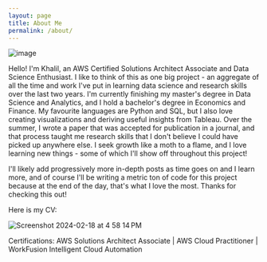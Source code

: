 ```yaml
---
layout: page
title: About Me
permalink: /about/
---
```


![image](https://github.com/khalil5754/khalil5754.github.io/assets/44441178/4d17f5b0-0b8f-480a-a98a-c95d2ae36588)

Hello! I'm Khalil, an AWS Certified Solutions Architect Associate and Data Science Enthusiast. I like to think of this as one big project - an aggregate of all the time and work I've put in learning data science and research skills over the last two years. I'm currently finishing my master's degree in Data Science and Analytics, and I hold a bachelor's degree in Economics and Finance. My favourite languages are Python and SQL, but I also love creating visualizations and deriving useful insights from Tableau. Over the summer, I wrote a paper that was accepted for publication in a journal, and that process taught me research skills that I don't believe I could have picked up anywhere else. I seek growth like a moth to a flame, and I love learning new things - some of which I'll show off throughout this project!

I'll likely add progressively more in-depth posts as time goes on and I learn more, and of course I'll be writing a metric ton of code for this project because at the end of the day, that's what I love the most. Thanks for checking this out!


Here is my CV:

![Screenshot 2024-02-18 at 4 58 14 PM](https://github.com/khalil5754/khalil5754.github.io/assets/44441178/a4f21cf0-f8d7-407c-9524-a4965be7a208)

Certifications: AWS Solutions Architect Associate | AWS Cloud Practitioner | WorkFusion Intelligent Cloud Automation
